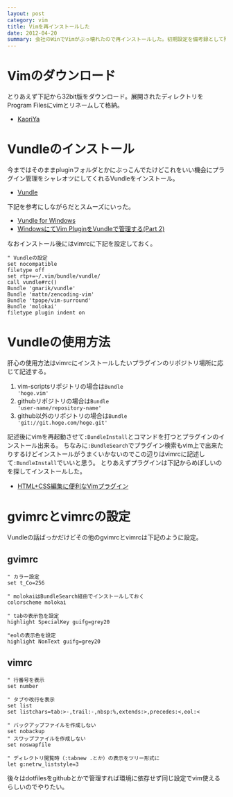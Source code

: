 ```yaml
---
layout: post
category: vim
title: Vimを再インストールした
date: 2012-04-20
summary: 会社のWinでVimがぶっ壊れたので再インストールした。初期設定を備考録として残しておく。
---
```


# Vimのダウンロード

とりあえず下記から32bit版をダウンロード。展開されたディレクトリをProgram Filesにvimとリネームして格納。

* [KaoriYa](http://www.kaoriya.net/software/vim 'KaoriYa')

# Vundleのインストール

今まではそのままpluginフォルダとかにぶっこんでたけどこれをいい機会にプラグイン管理をシャレオツにしてくれるVundleをインストール。

* [Vundle](https://github.com/gmarik/Vundle 'Vundle')

下記を参考にしながらだとスムーズにいった。

* [Vundle for Windows](https://github.com/gmarik/vundle/wiki/Vundle-for-Windows 'Vundle for Windows')
* [WindowsにてVim PluginをVundleで管理する(Part 2)](http://www.kaneshinth.com/vim/windows-vim-plugin-vundle-2/ 'WindowsにてVim PluginをVundleで管理する(Part 2)')

なおインストール後にはvimrcに下記を設定しておく。

```vim
" Vundleの設定
set nocompatible
filetype off
set rtp+=~/.vim/bundle/vundle/
call vundle#rc()
Bundle 'gmarik/vundle'
Bundle 'mattn/zencoding-vim'
Bundle 'tpope/vim-surround'
Bundle 'molokai'
filetype plugin indent on
```

# Vundleの使用方法

肝心の使用方法はvimrcにインストールしたいプラグインのリポジトリ場所に応じて記述する。

1. vim-scriptsリポジトリの場合は<code class="inline">Bundle 'hoge.vim'</code>
2. githubリポジトリの場合は<code class="inline">Bundle 'user-name/repository-name'</code>
3. github以外のリポジトリの場合は<code class="inline">Bundle 'git://git.hoge.com/hoge.git'</code>

記述後にvimを再起動させて<code class="inline">:BundleInstall</code>とコマンドを打つとプラグインのインストール出来る。
ちなみに<code class="inline">:BundleSearch</code>でプラグイン検索もvim上で出来たりするけどインストールがうまくいかないのでこの辺りはvimrcに記述して<code class="inline">:BundleInstall</code>でいいと思う。
とりあえずプラグインは下記からめぼしいのを探してインストールした。

* [HTML+CSS編集に便利なVimプラグイン](http://matome.naver.jp/odai/2130348974487179401 'HTML+CSS編集に便利なVimプラグイン')

# gvimrcとvimrcの設定

Vundleの話ばっかだけどその他のgvimrcとvimrcは下記のように設定。

## gvimrc

```vim
" カラー設定
set t_Co=256

" molokaiはBundleSearch経由でインストールしておく
colorscheme molokai

" tabの表示色を設定
highlight SpecialKey guifg=grey20

"eolの表示色を設定
highlight NonText guifg=grey20
```

## vimrc

```vim
" 行番号を表示
set number

" タブや改行を表示
set list
set listchars=tab:>-,trail:-,nbsp:%,extends:>,precedes:<,eol:<

" バックアップファイルを作成しない
set nobackup
" スワップファイルを作成しない
set noswapfile

" ディレクトリ閲覧時（:tabnew .とか）の表示をツリー形式に
let g:netrw_liststyle=3
```

後々はdotfilesをgithubとかで管理すれば環境に依存せず同じ設定でvim使えるらしいのでやりたい。
